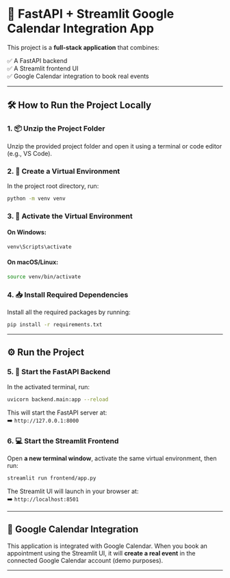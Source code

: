 # 📅 FastAPI + Streamlit Google Calendar Integration App

This project is a **full-stack application** that combines:

✅ A FastAPI backend  
✅ A Streamlit frontend UI  
✅ Google Calendar integration to book real events

---

## 🛠 How to Run the Project Locally

### 1. 📦 Unzip the Project Folder
Unzip the provided project folder and open it using a terminal or code editor (e.g., VS Code).

### 2. 🐍 Create a Virtual Environment
In the project root directory, run:

```bash
python -m venv venv
```

### 3. 🚀 Activate the Virtual Environment

#### On Windows:
```bash
venv\Scripts\activate
```

#### On macOS/Linux:
```bash
source venv/bin/activate
```

### 4. 📥 Install Required Dependencies
Install all the required packages by running:

```bash
pip install -r requirements.txt
```

---

## ⚙️ Run the Project

### 5. 🔧 Start the FastAPI Backend
In the activated terminal, run:

```bash
uvicorn backend.main:app --reload
```

This will start the FastAPI server at:  
➡️ `http://127.0.0.1:8000`

### 6. 💻 Start the Streamlit Frontend
Open **a new terminal window**, activate the same virtual environment, then run:

```bash
streamlit run frontend/app.py
```

The Streamlit UI will launch in your browser at:  
➡️ `http://localhost:8501`

---

## 📅 Google Calendar Integration

This application is integrated with Google Calendar. When you book an appointment using the Streamlit UI, it will **create a real event** in the connected Google Calendar account (demo purposes).

---


